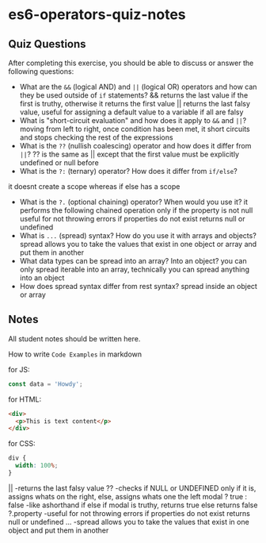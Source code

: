 # es6-operators-quiz-notes

## Quiz Questions

After completing this exercise, you should be able to discuss or answer the following questions:

- What are the `&&` (logical AND) and `||` (logical OR) operators and how can they be used outside of `if` statements?
  && returns the last value if the first is truthy, otherwise it returns the first value
  || returns the last falsy value, useful for assigning a default value to a variable if all are falsy
- What is "short-circuit evaluation" and how does it apply to `&&` and `||`?
  moving from left to right, once condition has been met, it short circuits and stops checking the rest of the expressions
- What is the `??` (nullish coalescing) operator and how does it differ from `||`?
  ?? is the same as || except that the first value must be explicitly undefined
  or null before
- What is the `?:` (ternary) operator? How does it differ from `if/else`?

it doesnt create a scope whereas if else has a scope

- What is the `?.` (optional chaining) operator? When would you use it?
  it performs the following chained operation only if the property is not null
  useful for not throwing errors if properties do not exist returns null or undefined
- What is `...` (spread) syntax? How do you use it with arrays and objects?
  spread allows you to take the values that exist in one object or array and put them in another
- What data types can be spread into an array? Into an object?
  you can only spread iterable into an array, technically you can spread anything into an object
- How does spread syntax differ from rest syntax?
  spread inside an object or array

## Notes

All student notes should be written here.

How to write `Code Examples` in markdown

for JS:

```js
const data = 'Howdy';
```

for HTML:

```html
<div>
  <p>This is text content</p>
</div>
```

for CSS:

```css
div {
  width: 100%;
}
```

|| -returns the last falsy value
?? -checks if NULL or UNDEFINED only if it is, assigns whats on the right, else, assigns whats one the left
modal ? true : false -like ashorthand if else if modal is truthy, returns true else returns false
?.property -useful for not throwing errors if properties do not exist returns null or undefined
... -spread allows you to take the values that exist in one object and put them in another
